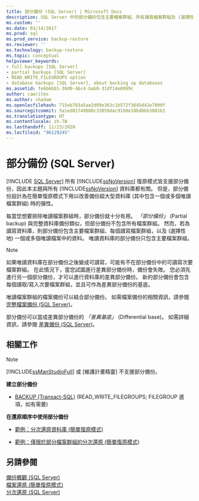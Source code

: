 ```yaml
---
title: 部分備份 (SQL Server) | Microsoft Docs
description: SQL Server 中的部分備份包含主要檔案群組、所有讀寫檔案群組及 (選擇性) 一或多個唯讀檔案中的資料。
ms.custom: ''
ms.date: 03/14/2017
ms.prod: sql
ms.prod_service: backup-restore
ms.reviewer: ''
ms.technology: backup-restore
ms.topic: conceptual
helpviewer_keywords:
- full backups [SQL Server]
- partial backups [SQL Server]
- READ_WRITE_FILEGROUPS option
- database backups [SQL Server], about backing up databases
ms.assetid: fe6b6bb1-38d0-46c4-bab8-31df14e8999c
author: cawrites
ms.author: chadam
ms.openlocfilehash: 715eb703a5ae2d09e363c1b572f3645d42e7090f
ms.sourcegitcommit: 5a1ed81749800c33059dac91b0e18bd8bb3081b1
ms.translationtype: HT
ms.contentlocale: zh-TW
ms.lasthandoff: 11/23/2020
ms.locfileid: "96129245"
---
```

# <a name="partial-backups-sql-server"></a>部分備份 (SQL Server)
 [!INCLUDE [SQL Server](../../includes/applies-to-version/sqlserver.md)]
  所有 [!INCLUDE[ssNoVersion](../../includes/ssnoversion-md.md)] 復原模式皆支援部分備份，因此本主題與所有 [!INCLUDE[ssNoVersion](../../includes/ssnoversion-md.md)] 資料庫都有關。 但是，部分備份設計為在簡單復原模式下用以改善備份超大型資料庫 (其中包含一個或多個唯讀檔案群組) 時的彈性。  
  
 每當您想要排除唯讀檔案群組時，部分備份就十分有用。 *「部分備份」* (Partial backup) 與完整資料庫備份類似，但部分備份不包含所有檔案群組。 然而，若為讀寫資料庫，則部分備份包含主要檔案群組、每個讀寫檔案群組，以及 (選擇性地) 一個或多個唯讀檔案中的資料。 唯讀資料庫的部分備份只包含主要檔案群組。  
  
> [!NOTE]  
>  如果唯讀資料庫在部分備份之後變成可讀寫，可能有不在部分備份中的可讀寫次要檔案群組。 在此情況下，當您試圖進行差異部分備份時，備份會失敗。 您必須先進行另一個部分備份，才可以進行資料庫的差異部分備份。 新的部分備份會包含每個讀取/寫入次要檔案群組，並且可作為差異部分備份的基底。  
  
 唯讀檔案群組的檔案備份可以結合部分備份。 如需檔案備份的相關資訊，請參閱[完整檔案備份 &#40;SQL Server&#41;](../../relational-databases/backup-restore/full-file-backups-sql-server.md)。  
  
 部分備份可以當成差異部分備份的 *「差異基底」* (Differential base)。 如需詳細資訊，請參閱 [差異備份 &#40;SQL Server&#41;](../../relational-databases/backup-restore/differential-backups-sql-server.md)。  
  
##  <a name="related-tasks"></a><a name="RelatedTasks"></a> 相關工作  
  
> [!NOTE]  
>  [!INCLUDE[ssManStudioFull](../../includes/ssmanstudiofull-md.md)] 或 [維護計畫精靈] 不支援部分備份。  
  
 **建立部分備份**  
  
-   [BACKUP &#40;Transact-SQL&#41;](../../t-sql/statements/backup-transact-sql.md) (READ_WRITE_FILEGROUPS; FILEGROUP 選項，如有需要)  
  
 **在還原順序中使用部分備份**  
  
-   [範例：分次還原資料庫 &#40;簡單復原模式&#41;](../../relational-databases/backup-restore/example-piecemeal-restore-of-database-simple-recovery-model.md)  
  
-   [範例：僅限於部分檔案群組的分次還原 &#40;簡單復原模式&#41;](../../relational-databases/backup-restore/example-piecemeal-restore-of-only-some-filegroups-simple-recovery-model.md)  
  
## <a name="see-also"></a>另請參閱  
 [備份概觀 &#40;SQL Server&#41;](../../relational-databases/backup-restore/backup-overview-sql-server.md)   
 [檔案還原 &#40;簡單復原模式&#41;](../../relational-databases/backup-restore/file-restores-simple-recovery-model.md)   
 [分次還原 &#40;SQL Server&#41;](../../relational-databases/backup-restore/piecemeal-restores-sql-server.md)  
  
  

